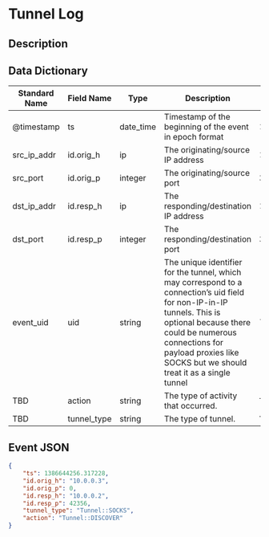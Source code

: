 # Tunnel Log

## Description

## Data Dictionary

| Standard Name                   | Field Name                      | Type                            | Description                                                                                                                                                                                                                                            | Sample Value                    |
| ------------------------------- | ------------------------------- | ------------------------------- | -------------------------------                                                                                                                                                                                                                        | ------------------------------- |
| @timestamp                      | ts                              | date_time                       | Timestamp of the beginning of the event in epoch format                                                                                                                                                                                                | `1300475167.096535`             |
| src_ip_addr                     | id.orig_h                       | ip                              | The originating/source IP address                                                                                                                                                                                                                      | `10.1.1.1`                      |
| src_port                        | id.orig_p                       | integer                         | The originating/source port                                                                                                                                                                                                                            | `37682`                         |
| dst_ip_addr                     | id.resp_h                       | ip                              | The responding/destination IP address                                                                                                                                                                                                                  | `10.2.2.2`                      |
| dst_port                        | id.resp_p                       | integer                         | The responding/destination port                                                                                                                                                                                                                        | `3544`                          |
| event_uid                       | uid                             | string                          | The unique identifier for the tunnel, which may correspond to a connection’s uid field for non-IP-in-IP tunnels. This is optional because there could be numerous connections for payload proxies like SOCKS but we should treat it as a single tunnel | ``                              |
| TBD                             | action                          | string                          | The type of activity that occurred.                                                                                                                                                                                                                    | `Tunnel::TEREDO`                |
| TBD                             | tunnel_type                     | string                          | The type of tunnel.                                                                                                                                                                                                                                    | `Tunnel::DISCOVER`              |

## Event JSON

```json
{
    "ts": 1386644256.317228,
    "id.orig_h": "10.0.0.3",
    "id.orig_p": 0,
    "id.resp_h": "10.0.0.2",
    "id.resp_p": 42356,
    "tunnel_type": "Tunnel::SOCKS",
    "action": "Tunnel::DISCOVER"
}
```